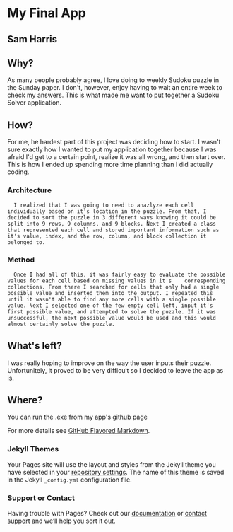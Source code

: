 # My Final App
## Sam Harris

## Why?
As many people probably agree, I love doing to weekly Sudoku puzzle in the Sunday paper. I don't, however, enjoy having to wait an entire week to check my answers. This is what made me want to put together a Sudoku Solver application.

## How?
For me, he hardest part of this project was deciding how to start. I wasn't sure exactly how I wanted to put my application together because I was afraid I'd get to a certain point, realize it was all wrong, and then start over. This is how I ended up spending more time planning than I did actually coding.
    
###   Architecture
      I realized that I was going to need to anazlyze each cell individually based on it's location in the puzzle. From that, I decided to sort the puzzle in 3 different ways knowing it could be split into 9 rows, 9 columns, and 9 blocks. Next I created a class that represented each cell and stored important information such as it's value, index, and the row, column, and block collection it belonged to. 
###   Method      
      Once I had all of this, it was fairly easy to evaluate the possible values for each cell based on missing values in it's    corresponding collections. From there I searched for cells that only had a single possible value and inserted them into the output. I repeated this until it wasn't able to find any more cells with a single possible value. Next I selected one of the few empty cell left, input it's first possible value, and attempted to solve the puzzle. If it was unsuccessful, the next possible value would be used and this would almost certainly solve the puzzle.

## What's left?
I was really hoping to improve on the way the user inputs their puzzle. Unfortunitely, it proved to be very difficult so I decided to leave the app as is.

## Where?
You can run the .exe from my app's github page
      

For more details see [GitHub Flavored Markdown](https://guides.github.com/features/mastering-markdown/).

### Jekyll Themes

Your Pages site will use the layout and styles from the Jekyll theme you have selected in your [repository settings](https://github.com/sharris4/finalapp/settings). The name of this theme is saved in the Jekyll `_config.yml` configuration file.

### Support or Contact

Having trouble with Pages? Check out our [documentation](https://help.github.com/categories/github-pages-basics/) or [contact support](https://github.com/contact) and we’ll help you sort it out.
